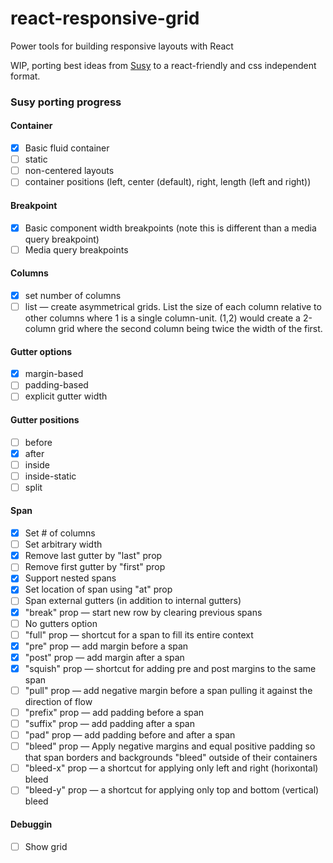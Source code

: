 # react-responsive-grid
Power tools for building responsive layouts with React

WIP, porting best ideas from [Susy](http://susy.oddbird.net/) to a react-friendly and css independent format.

### Susy porting progress
#### Container
- [x] Basic fluid container
- [ ] static
- [ ] non-centered layouts
- [ ] container positions (left, center (default), right, length (left
  and right))

#### Breakpoint
- [x] Basic component width breakpoints (note this is different than a
  media query breakpoint)
- [ ] Media query breakpoints

#### Columns
- [x] set number of columns
- [ ] list — create asymmetrical grids. List the size of each column
  relative to other columns where 1 is a single column-unit. (1,2) would
create a 2-column grid where the second column being twice the width of
the first.

#### Gutter options
- [x] margin-based
- [ ] padding-based
- [ ] explicit gutter width

#### Gutter positions
- [ ] before
- [x] after
- [ ] inside
- [ ] inside-static
- [ ] split

#### Span
- [x] Set # of columns
- [ ] Set arbitrary width
- [x] Remove last gutter by "last" prop
- [ ] Remove first gutter by "first" prop
- [x] Support nested spans
- [x] Set location of span using "at" prop
- [ ] Span external gutters (in addition to internal gutters)
- [x] "break" prop — start new row by clearing previous spans
- [ ] No gutters option
- [ ] "full" prop — shortcut for a span to fill its entire context
- [x] "pre" prop — add margin before a span
- [x] "post" prop — add margin after a span
- [x] "squish" prop — shortcut for adding pre and post margins to the
  same span
- [ ] "pull" prop — add negative margin before a span pulling it against
  the direction of flow
- [ ] "prefix" prop — add padding before a span
- [ ] "suffix" prop — add padding after a span
- [ ] "pad" prop — add padding before and after a span
- [ ] "bleed" prop — Apply negative margins and equal positive padding
  so that span borders and backgrounds "bleed" outside of their
  containers
- [ ] "bleed-x" prop — a shortcut for applying only left and right
  (horixontal) bleed
- [ ] "bleed-y" prop — a shortcut for applying only top and bottom
  (vertical) bleed

#### Debuggin
- [ ] Show grid
